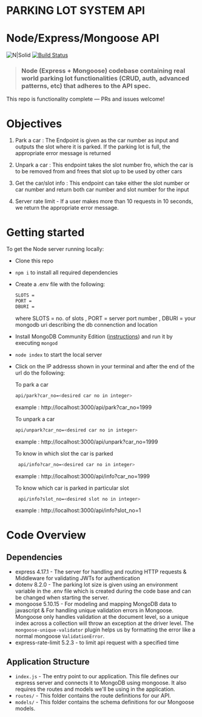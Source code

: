 # PARKING LOT SYSTEM API
# Node/Express/Mongoose API
![N|Solid](https://shawndsilva.com/public/assets/images/jXAvz9h.png)
[![Build Status](https://travis-ci.org/anishkny/node-express-realworld-example-app.svg?branch=master)](https://travis-ci.org/anishkny/node-express-realworld-example-app)

> ### Node (Express + Mongoose) codebase containing real world parking lot functionalities (CRUD, auth, advanced patterns, etc) that adheres to the API spec.

This repo is functionality complete — PRs and issues welcome!

# Objectives

1. Park a car : The Endpoint is given as the car number as input and outputs the slot where it is parked. If the parking lot is full, the appropriate error message is returned

2. Unpark a car : This endpoint takes the slot number fro, which the car is to be removed from and frees that slot up to be used by other cars

3. Get the car/slot info : This endpoint can take either the slot number or car number and return both car number and slot number for the input

4. Server rate limit - If a user makes more than 10 requests in 10 seconds, we return the appropriate error message.

# Getting started

To get the Node server running locally:

- Clone this repo
- `npm i` to install all required dependencies
- Create a .env file with the following:
    ```sh
    SLOTS = 
    PORT = 
    DBURI =
    ```
    where 
        SLOTS = no. of slots , PORT = server port number , DBURI = your mongodb uri describing the db connenction and location
          
- Install MongoDB Community Edition ([instructions](https://docs.mongodb.com/manual/installation/#tutorials)) and run it by executing `mongod`
- `node index` to start the local server
- Click on the IP addresss shown in your terminal and after the end of the url do the following:

  To park a car
    ```sh
   api/park?car_no=<desired car no in integer>
    ```
    example : http://localhost:3000/api/park?car_no=1999
    
   To unpark a car
    ```sh
    api/unpark?car_no=<desired car no in integer>
    ```
    example : http://localhost:3000/api/unpark?car_no=1999
    
    To know in which slot the car is parked
   ```sh
    api/info?car_no=<desired car no in integer>
    ```
    example : http://localhost:3000/api/info?car_no=1999
    
    To know which car is parked in particular slot 
   ```sh
    api/info?slot_no=<desired slot no in integer>
    ```
    example : http://localhost:3000/api/info?slot_no=1


# Code Overview

## Dependencies
  
- express 4.17.1 - The server for handling and routing HTTP requests & Middleware for validating JWTs for authentication
- dotenv 8.2.0 - The parking lot size is given using an environment variable in the .env file which is created during the code base and can be changed when starting the server.
- mongoose 5.10.15 - For modeling and mapping MongoDB data to javascript & For handling unique validation errors in Mongoose. Mongoose only handles validation at the document level, so a unique index across a collection will throw an exception at the driver level. The `mongoose-unique-validator` plugin helps us by formatting the error like a normal mongoose `ValidationError`.
- express-rate-limit 5.2.3 - to limit api request with a specified time


## Application Structure

- `index.js` - The entry point to our application. This file defines our express server and connects it to MongoDB using mongoose. It also requires the routes and models we'll be using in the application.
- `routes/` - This folder contains the route definitions for our API.
- `models/` - This folder contains the schema definitions for our Mongoose models.





